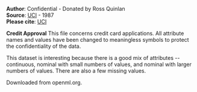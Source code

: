 **Author**: Confidential - Donated by Ross Quinlan   
**Source**: [UCI](http://archive.ics.uci.edu/ml/datasets/credit+approval) - 1987  
**Please cite**: [UCI](http://archive.ics.uci.edu/ml/citation_policy.html)  

**Credit Approval**
This file concerns credit card applications. All attribute names and values have been changed to meaningless symbols to protect the confidentiality of the data.  
   
This dataset is interesting because there is a good mix of attributes -- continuous, nominal with small numbers of values, and nominal with larger numbers of values.  There are also a few missing values.

Downloaded from openml.org.